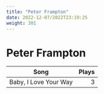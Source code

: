 ```yaml
---
title: "Peter Frampton"
date: 2022-12-07/2022T23:19:25
weight: 301
---
```


# Peter Frampton

 Song | Plays 
----- | -----:
Baby, I Love Your Way | 3
